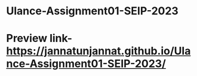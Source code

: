 # Ulance-Assignment01-SEIP-2023
# Preview link- https://jannatunjannat.github.io/Ulance-Assignment01-SEIP-2023/
